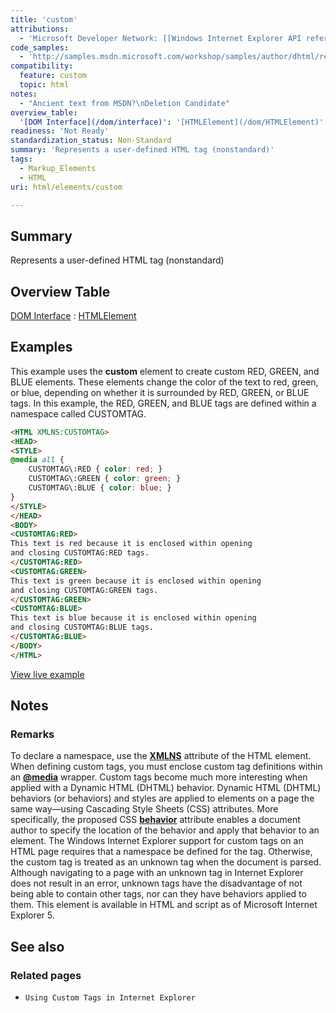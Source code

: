 ```yaml
---
title: 'custom'
attributions:
  - 'Microsoft Developer Network: [[Windows Internet Explorer API reference](http://msdn.microsoft.com/en-us/library/ie/hh828809%28v=vs.85%29.aspx) Article]'
code_samples:
  - 'http://samples.msdn.microsoft.com/workshop/samples/author/dhtml/refs/custom.htm'
compatibility:
  feature: custom
  topic: html
notes:
  - "Ancient text from MSDN?\nDeletion Candidate"
overview_table:
  '[DOM Interface](/dom/interface)': '[HTMLElement](/dom/HTMLElement)'
readiness: 'Not Ready'
standardization_status: Non-Standard
summary: 'Represents a user-defined HTML tag (nonstandard)'
tags:
  - Markup_Elements
  - HTML
uri: html/elements/custom

---
```

## Summary

Represents a user-defined HTML tag (nonstandard)

## Overview Table

[DOM Interface](/dom/interface)
:   [HTMLElement](/dom/HTMLElement)

## Examples

This example uses the **custom** element to create custom RED, GREEN, and BLUE elements. These elements change the color of the text to red, green, or blue, depending on whether it is surrounded by RED, GREEN, or BLUE tags. In this example, the RED, GREEN, and BLUE tags are defined within a namespace called CUSTOMTAG.

``` html
<HTML XMLNS:CUSTOMTAG>
<HEAD>
<STYLE>
@media all {
    CUSTOMTAG\:RED { color: red; }
    CUSTOMTAG\:GREEN { color: green; }
    CUSTOMTAG\:BLUE { color: blue; }
}
</STYLE>
</HEAD>
<BODY>
<CUSTOMTAG:RED>
This text is red because it is enclosed within opening
and closing CUSTOMTAG:RED tags.
</CUSTOMTAG:RED>
<CUSTOMTAG:GREEN>
This text is green because it is enclosed within opening
and closing CUSTOMTAG:GREEN tags.
</CUSTOMTAG:GREEN>
<CUSTOMTAG:BLUE>
This text is blue because it is enclosed within opening
and closing CUSTOMTAG:BLUE tags.
</CUSTOMTAG:BLUE>
</BODY>
</HTML>
```

[View live example](http://samples.msdn.microsoft.com/workshop/samples/author/dhtml/refs/custom.htm)

## Notes

### Remarks

To declare a namespace, use the [**XMLNS**](/apis/xhr/properties/XMLNS_attribute) attribute of the HTML element. When defining custom tags, you must enclose custom tag definitions within an [**@media**](/css/atrules/@media) wrapper. Custom tags become much more interesting when applied with a Dynamic HTML (DHTML) behavior. Dynamic HTML (DHTML) behaviors (or behaviors) and styles are applied to elements on a page the same way—using Cascading Style Sheets (CSS) attributes. More specifically, the proposed CSS [**behavior**](/css/media_queries/behavior) attribute enables a document author to specify the location of the behavior and apply that behavior to an element. The Windows Internet Explorer support for custom tags on an HTML page requires that a namespace be defined for the tag. Otherwise, the custom tag is treated as an unknown tag when the document is parsed. Although navigating to a page with an unknown tag in Internet Explorer does not result in an error, unknown tags have the disadvantage of not being able to contain other tags, nor can they have behaviors applied to them. This element is available in HTML and script as of Microsoft Internet Explorer 5.

## See also

### Related pages

-   `Using Custom Tags in Internet Explorer`
